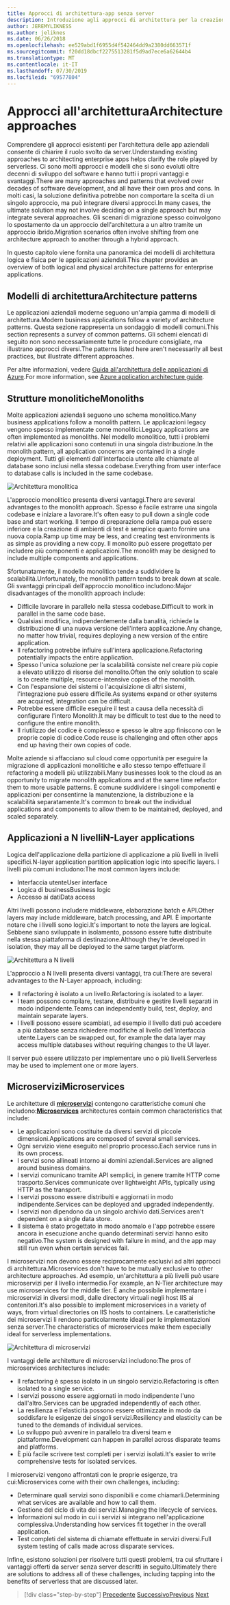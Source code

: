 ```yaml
---
title: Approcci di architettura-app senza server
description: Introduzione agli approcci di architettura per la creazione di applicazioni aziendali basate su cloud, da architetture a più livelli a senza server.
author: JEREMYLIKNESS
ms.author: jeliknes
ms.date: 06/26/2018
ms.openlocfilehash: ee529abd1f6955d4f542464dd9a2380dd663571f
ms.sourcegitcommit: f20dd18dbcf2275513281f5d9ad7ece6a62644b4
ms.translationtype: MT
ms.contentlocale: it-IT
ms.lasthandoff: 07/30/2019
ms.locfileid: "69577804"
---
```

# <a name="architecture-approaches"></a><span data-ttu-id="1323a-103">Approcci all'architettura</span><span class="sxs-lookup"><span data-stu-id="1323a-103">Architecture approaches</span></span>

<span data-ttu-id="1323a-104">Comprendere gli approcci esistenti per l'architettura delle app aziendali consente di chiarire il ruolo svolto da server.</span><span class="sxs-lookup"><span data-stu-id="1323a-104">Understanding existing approaches to architecting enterprise apps helps clarify the role played by serverless.</span></span> <span data-ttu-id="1323a-105">Ci sono molti approcci e modelli che si sono evoluti oltre decenni di sviluppo del software e hanno tutti i propri vantaggi e svantaggi.</span><span class="sxs-lookup"><span data-stu-id="1323a-105">There are many approaches and patterns that evolved over decades of software development, and all have their own pros and cons.</span></span> <span data-ttu-id="1323a-106">In molti casi, la soluzione definitiva potrebbe non comportare la scelta di un singolo approccio, ma può integrare diversi approcci.</span><span class="sxs-lookup"><span data-stu-id="1323a-106">In many cases, the ultimate solution may not involve deciding on a single approach but may integrate several approaches.</span></span> <span data-ttu-id="1323a-107">Gli scenari di migrazione spesso coinvolgono lo spostamento da un approccio dell'architettura a un altro tramite un approccio ibrido.</span><span class="sxs-lookup"><span data-stu-id="1323a-107">Migration scenarios often involve shifting from one architecture approach to another through a hybrid approach.</span></span>

<span data-ttu-id="1323a-108">In questo capitolo viene fornita una panoramica dei modelli di architettura logica e fisica per le applicazioni aziendali.</span><span class="sxs-lookup"><span data-stu-id="1323a-108">This chapter provides an overview of both logical and physical architecture patterns for enterprise applications.</span></span>

## <a name="architecture-patterns"></a><span data-ttu-id="1323a-109">Modelli di architettura</span><span class="sxs-lookup"><span data-stu-id="1323a-109">Architecture patterns</span></span>

<span data-ttu-id="1323a-110">Le applicazioni aziendali moderne seguono un'ampia gamma di modelli di architettura.</span><span class="sxs-lookup"><span data-stu-id="1323a-110">Modern business applications follow a variety of architecture patterns.</span></span> <span data-ttu-id="1323a-111">Questa sezione rappresenta un sondaggio di modelli comuni.</span><span class="sxs-lookup"><span data-stu-id="1323a-111">This section represents a survey of common patterns.</span></span> <span data-ttu-id="1323a-112">Gli schemi elencati di seguito non sono necessariamente tutte le procedure consigliate, ma illustrano approcci diversi.</span><span class="sxs-lookup"><span data-stu-id="1323a-112">The patterns listed here aren't necessarily all best practices, but illustrate different approaches.</span></span>

<span data-ttu-id="1323a-113">Per altre informazioni, vedere [Guida all'architettura delle applicazioni di Azure](https://docs.microsoft.com/azure/architecture/guide/).</span><span class="sxs-lookup"><span data-stu-id="1323a-113">For more information, see [Azure application architecture guide](https://docs.microsoft.com/azure/architecture/guide/).</span></span>

## <a name="monoliths"></a><span data-ttu-id="1323a-114">Strutture monolitiche</span><span class="sxs-lookup"><span data-stu-id="1323a-114">Monoliths</span></span>

<span data-ttu-id="1323a-115">Molte applicazioni aziendali seguono uno schema monolitico.</span><span class="sxs-lookup"><span data-stu-id="1323a-115">Many business applications follow a monolith pattern.</span></span> <span data-ttu-id="1323a-116">Le applicazioni legacy vengono spesso implementate come monolitici.</span><span class="sxs-lookup"><span data-stu-id="1323a-116">Legacy applications are often implemented as monoliths.</span></span> <span data-ttu-id="1323a-117">Nel modello monolitico, tutti i problemi relativi alle applicazioni sono contenuti in una singola distribuzione.</span><span class="sxs-lookup"><span data-stu-id="1323a-117">In the monolith pattern, all application concerns are contained in a single deployment.</span></span> <span data-ttu-id="1323a-118">Tutti gli elementi dall'interfaccia utente alle chiamate al database sono inclusi nella stessa codebase.</span><span class="sxs-lookup"><span data-stu-id="1323a-118">Everything from user interface to database calls is included in the same codebase.</span></span>

![Architettura monolitica](./media/monolith-architecture.png)

<span data-ttu-id="1323a-120">L'approccio monolitico presenta diversi vantaggi.</span><span class="sxs-lookup"><span data-stu-id="1323a-120">There are several advantages to the monolith approach.</span></span> <span data-ttu-id="1323a-121">Spesso è facile estrarre una singola codebase e iniziare a lavorare.</span><span class="sxs-lookup"><span data-stu-id="1323a-121">It's often easy to pull down a single code base and start working.</span></span> <span data-ttu-id="1323a-122">Il tempo di preparazione della rampa può essere inferiore e la creazione di ambienti di test è semplice quanto fornire una nuova copia.</span><span class="sxs-lookup"><span data-stu-id="1323a-122">Ramp up time may be less, and creating test environments is as simple as providing a new copy.</span></span> <span data-ttu-id="1323a-123">Il monolito può essere progettato per includere più componenti e applicazioni.</span><span class="sxs-lookup"><span data-stu-id="1323a-123">The monolith may be designed to include multiple components and applications.</span></span>

<span data-ttu-id="1323a-124">Sfortunatamente, il modello monolitico tende a suddividere la scalabilità.</span><span class="sxs-lookup"><span data-stu-id="1323a-124">Unfortunately, the monolith pattern tends to break down at scale.</span></span> <span data-ttu-id="1323a-125">Gli svantaggi principali dell'approccio monolitico includono:</span><span class="sxs-lookup"><span data-stu-id="1323a-125">Major disadvantages of the monolith approach include:</span></span>

* <span data-ttu-id="1323a-126">Difficile lavorare in parallelo nella stessa codebase.</span><span class="sxs-lookup"><span data-stu-id="1323a-126">Difficult to work in parallel in the same code base.</span></span>
* <span data-ttu-id="1323a-127">Qualsiasi modifica, indipendentemente dalla banalità, richiede la distribuzione di una nuova versione dell'intera applicazione.</span><span class="sxs-lookup"><span data-stu-id="1323a-127">Any change, no matter how trivial, requires deploying a new version of the entire application.</span></span>
* <span data-ttu-id="1323a-128">Il refactoring potrebbe influire sull'intera applicazione.</span><span class="sxs-lookup"><span data-stu-id="1323a-128">Refactoring potentially impacts the entire application.</span></span>
* <span data-ttu-id="1323a-129">Spesso l'unica soluzione per la scalabilità consiste nel creare più copie a elevato utilizzo di risorse del monolito.</span><span class="sxs-lookup"><span data-stu-id="1323a-129">Often the only solution to scale is to create multiple, resource-intensive copies of the monolith.</span></span>
* <span data-ttu-id="1323a-130">Con l'espansione dei sistemi o l'acquisizione di altri sistemi, l'integrazione può essere difficile.</span><span class="sxs-lookup"><span data-stu-id="1323a-130">As systems expand or other systems are acquired, integration can be difficult.</span></span>
* <span data-ttu-id="1323a-131">Potrebbe essere difficile eseguire il test a causa della necessità di configurare l'intero Monolith.</span><span class="sxs-lookup"><span data-stu-id="1323a-131">It may be difficult to test due to the need to configure the entire monolith.</span></span>
* <span data-ttu-id="1323a-132">Il riutilizzo del codice è complesso e spesso le altre app finiscono con le proprie copie di codice.</span><span class="sxs-lookup"><span data-stu-id="1323a-132">Code reuse is challenging and often other apps end up having their own copies of code.</span></span>

<span data-ttu-id="1323a-133">Molte aziende si affacciano sul cloud come opportunità per eseguire la migrazione di applicazioni monolitiche e allo stesso tempo effettuare il refactoring a modelli più utilizzabili.</span><span class="sxs-lookup"><span data-stu-id="1323a-133">Many businesses look to the cloud as an opportunity to migrate monolith applications and at the same time refactor them to more usable patterns.</span></span> <span data-ttu-id="1323a-134">È comune suddividere i singoli componenti e applicazioni per consentirne la manutenzione, la distribuzione e la scalabilità separatamente.</span><span class="sxs-lookup"><span data-stu-id="1323a-134">It's common to break out the individual applications and components to allow them to be maintained, deployed, and scaled separately.</span></span>

## <a name="n-layer-applications"></a><span data-ttu-id="1323a-135">Applicazioni a N livelli</span><span class="sxs-lookup"><span data-stu-id="1323a-135">N-Layer applications</span></span>

<span data-ttu-id="1323a-136">Logica dell'applicazione della partizione di applicazione a più livelli in livelli specifici.</span><span class="sxs-lookup"><span data-stu-id="1323a-136">N-layer application partition application logic into specific layers.</span></span> <span data-ttu-id="1323a-137">I livelli più comuni includono:</span><span class="sxs-lookup"><span data-stu-id="1323a-137">The most common layers include:</span></span>

* <span data-ttu-id="1323a-138">Interfaccia utente</span><span class="sxs-lookup"><span data-stu-id="1323a-138">User interface</span></span>
* <span data-ttu-id="1323a-139">Logica di business</span><span class="sxs-lookup"><span data-stu-id="1323a-139">Business logic</span></span>
* <span data-ttu-id="1323a-140">Accesso ai dati</span><span class="sxs-lookup"><span data-stu-id="1323a-140">Data access</span></span>

<span data-ttu-id="1323a-141">Altri livelli possono includere middleware, elaborazione batch e API.</span><span class="sxs-lookup"><span data-stu-id="1323a-141">Other layers may include middleware, batch processing, and API.</span></span> <span data-ttu-id="1323a-142">È importante notare che i livelli sono logici.</span><span class="sxs-lookup"><span data-stu-id="1323a-142">It's important to note the layers are logical.</span></span> <span data-ttu-id="1323a-143">Sebbene siano sviluppate in isolamento, possono essere tutte distribuite nella stessa piattaforma di destinazione.</span><span class="sxs-lookup"><span data-stu-id="1323a-143">Although they're developed in isolation, they may all be deployed to the same target platform.</span></span>

![Architettura a N livelli](./media/n-layer-architecture.png)

<span data-ttu-id="1323a-145">L'approccio a N livelli presenta diversi vantaggi, tra cui:</span><span class="sxs-lookup"><span data-stu-id="1323a-145">There are several advantages to the N-Layer approach, including:</span></span>

* <span data-ttu-id="1323a-146">Il refactoring è isolato a un livello.</span><span class="sxs-lookup"><span data-stu-id="1323a-146">Refactoring is isolated to a layer.</span></span>
* <span data-ttu-id="1323a-147">I team possono compilare, testare, distribuire e gestire livelli separati in modo indipendente.</span><span class="sxs-lookup"><span data-stu-id="1323a-147">Teams can independently build, test, deploy, and maintain separate layers.</span></span>
* <span data-ttu-id="1323a-148">I livelli possono essere scambiati, ad esempio il livello dati può accedere a più database senza richiedere modifiche al livello dell'interfaccia utente.</span><span class="sxs-lookup"><span data-stu-id="1323a-148">Layers can be swapped out, for example the data layer may access multiple databases without requiring changes to the UI layer.</span></span>

<span data-ttu-id="1323a-149">Il server può essere utilizzato per implementare uno o più livelli.</span><span class="sxs-lookup"><span data-stu-id="1323a-149">Serverless may be used to implement one or more layers.</span></span>

## <a name="microservices"></a><span data-ttu-id="1323a-150">Microservizi</span><span class="sxs-lookup"><span data-stu-id="1323a-150">Microservices</span></span>

<span data-ttu-id="1323a-151">Le architetture di **[microservizi](https://docs.microsoft.com/azure/architecture/guide/architecture-styles/microservices)** contengono caratteristiche comuni che includono:</span><span class="sxs-lookup"><span data-stu-id="1323a-151">**[Microservices](https://docs.microsoft.com/azure/architecture/guide/architecture-styles/microservices)** architectures contain common characteristics that include:</span></span>

* <span data-ttu-id="1323a-152">Le applicazioni sono costituite da diversi servizi di piccole dimensioni.</span><span class="sxs-lookup"><span data-stu-id="1323a-152">Applications are composed of several small services.</span></span>
* <span data-ttu-id="1323a-153">Ogni servizio viene eseguito nel proprio processo.</span><span class="sxs-lookup"><span data-stu-id="1323a-153">Each service runs in its own process.</span></span>
* <span data-ttu-id="1323a-154">I servizi sono allineati intorno ai domini aziendali.</span><span class="sxs-lookup"><span data-stu-id="1323a-154">Services are aligned around business domains.</span></span>
* <span data-ttu-id="1323a-155">I servizi comunicano tramite API semplici, in genere tramite HTTP come trasporto.</span><span class="sxs-lookup"><span data-stu-id="1323a-155">Services communicate over lightweight APIs, typically using HTTP as the transport.</span></span>
* <span data-ttu-id="1323a-156">I servizi possono essere distribuiti e aggiornati in modo indipendente.</span><span class="sxs-lookup"><span data-stu-id="1323a-156">Services can be deployed and upgraded independently.</span></span>
* <span data-ttu-id="1323a-157">I servizi non dipendono da un singolo archivio dati.</span><span class="sxs-lookup"><span data-stu-id="1323a-157">Services aren't dependent on a single data store.</span></span>
* <span data-ttu-id="1323a-158">Il sistema è stato progettato in modo anomalo e l'app potrebbe essere ancora in esecuzione anche quando determinati servizi hanno esito negativo.</span><span class="sxs-lookup"><span data-stu-id="1323a-158">The system is designed with failure in mind, and the app may still run even when certain services fail.</span></span>

<span data-ttu-id="1323a-159">I microservizi non devono essere reciprocamente esclusivi ad altri approcci di architettura.</span><span class="sxs-lookup"><span data-stu-id="1323a-159">Microservices don't have to be mutually exclusive to other architecture approaches.</span></span> <span data-ttu-id="1323a-160">Ad esempio, un'architettura a più livelli può usare microservizi per il livello intermedio.</span><span class="sxs-lookup"><span data-stu-id="1323a-160">For example, an N-Tier architecture may use microservices for the middle tier.</span></span> <span data-ttu-id="1323a-161">È anche possibile implementare i microservizi in diversi modi, dalle directory virtuali negli host IIS ai contenitori.</span><span class="sxs-lookup"><span data-stu-id="1323a-161">It's also possible to implement microservices in a variety of ways, from virtual directories on IIS hosts to containers.</span></span> <span data-ttu-id="1323a-162">Le caratteristiche dei microservizi li rendono particolarmente ideali per le implementazioni senza server.</span><span class="sxs-lookup"><span data-stu-id="1323a-162">The characteristics of microservices make them especially ideal for serverless implementations.</span></span>

![Architettura di microservizi](./media/microservices-architecture.png)

<span data-ttu-id="1323a-164">I vantaggi delle architetture di microservizi includono:</span><span class="sxs-lookup"><span data-stu-id="1323a-164">The pros of microservices architectures include:</span></span>

* <span data-ttu-id="1323a-165">Il refactoring è spesso isolato in un singolo servizio.</span><span class="sxs-lookup"><span data-stu-id="1323a-165">Refactoring is often isolated to a single service.</span></span>
* <span data-ttu-id="1323a-166">I servizi possono essere aggiornati in modo indipendente l'uno dall'altro.</span><span class="sxs-lookup"><span data-stu-id="1323a-166">Services can be upgraded independently of each other.</span></span>
* <span data-ttu-id="1323a-167">La resilienza e l'elasticità possono essere ottimizzate in modo da soddisfare le esigenze dei singoli servizi.</span><span class="sxs-lookup"><span data-stu-id="1323a-167">Resiliency and elasticity can be tuned to the demands of individual services.</span></span>
* <span data-ttu-id="1323a-168">Lo sviluppo può avvenire in parallelo tra diversi team e piattaforme.</span><span class="sxs-lookup"><span data-stu-id="1323a-168">Development can happen in parallel across disparate teams and platforms.</span></span>
* <span data-ttu-id="1323a-169">È più facile scrivere test completi per i servizi isolati.</span><span class="sxs-lookup"><span data-stu-id="1323a-169">It's easier to write comprehensive tests for isolated services.</span></span>

<span data-ttu-id="1323a-170">I microservizi vengono affrontati con le proprie esigenze, tra cui:</span><span class="sxs-lookup"><span data-stu-id="1323a-170">Microservices come with their own challenges, including:</span></span>

* <span data-ttu-id="1323a-171">Determinare quali servizi sono disponibili e come chiamarli.</span><span class="sxs-lookup"><span data-stu-id="1323a-171">Determining what services are available and how to call them.</span></span>
* <span data-ttu-id="1323a-172">Gestione del ciclo di vita dei servizi.</span><span class="sxs-lookup"><span data-stu-id="1323a-172">Managing the lifecycle of services.</span></span>
* <span data-ttu-id="1323a-173">Informazioni sul modo in cui i servizi si integrano nell'applicazione complessiva.</span><span class="sxs-lookup"><span data-stu-id="1323a-173">Understanding how services fit together in the overall application.</span></span>
* <span data-ttu-id="1323a-174">Test completi del sistema di chiamate effettuate in servizi diversi.</span><span class="sxs-lookup"><span data-stu-id="1323a-174">Full system testing of calls made across disparate services.</span></span>

<span data-ttu-id="1323a-175">Infine, esistono soluzioni per risolvere tutti questi problemi, tra cui sfruttare i vantaggi offerti da server senza server descritti in seguito.</span><span class="sxs-lookup"><span data-stu-id="1323a-175">Ultimately there are solutions to address all of these challenges, including tapping into the benefits of serverless that are discussed later.</span></span>

>[!div class="step-by-step"]
><span data-ttu-id="1323a-176">[Precedente](index.md)
>[Successivo](architecture-deployment-approaches.md)</span><span class="sxs-lookup"><span data-stu-id="1323a-176">[Previous](index.md)
[Next](architecture-deployment-approaches.md)</span></span>
